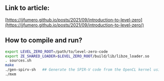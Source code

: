 ## Link to article:

[https://jjfumero.github.io/posts/2021/09/introduction-to-level-zero](https://jjfumero.github.io/posts/2021/09/introduction-to-level-zero/)


## How to compile and run?

```bash
export LEVEL_ZERO_ROOT=/path/to/level-zero-code 
export ZE_SHARED_LOADER=$LEVEL_ZERO_ROOT/build/lib/libze_loader.so
. sources.sh
make
./gen-spirv-sh   ## Generate the SPIR-V code from the OpenCL kernel using CLANG and LLVM
./mxm
```
